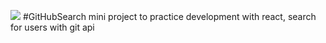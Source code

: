 
![](https://www.imagemhost.com.br/images/2021/03/07/gitsearch.png)
#GitHubSearch
mini project to practice development with react, search for users with git api